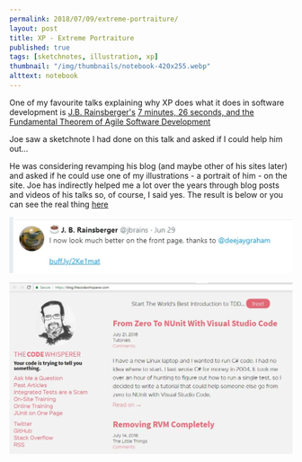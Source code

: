 ```yaml
---
permalink: 2018/07/09/extreme-portraiture/
layout: post
title: XP - Extreme Portraiture
published: true
tags: [sketchnotes, illustration, xp]
thumbnail: "/img/thumbnails/notebook-420x255.webp"
alttext: notebook
---
```


One of my favourite talks explaining why XP does what it does in software development is
<a href="https://twitter.com/jbrains">J.B. Rainsberger's</a>
<a href="https://www.youtube.com/watch?v=WSes_PexXcA">7 minutes, 26 seconds, and the Fundamental Theorem of Agile Software Development</a>

Joe saw a sketchnote I had done on this talk and asked if I could help him out...

He was considering revamping his blog (and maybe other of his sites later) and asked if he could use
one of my illustrations - a portrait of him - on the site. Joe has indirectly helped me a lot over the years
through blog posts and videos of his talks so, of course, I said yes. The result is below
or you can see the real thing <a href="https://blog.thecodewhisperer.com/">here</a>

![tweet](/img/posts/extreme-portraiture/jbrains-tweet.webp)

![jbrains](/img/posts/extreme-portraiture/code-whisperer.webp)
